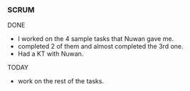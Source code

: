 ### SCRUM
DONE
- I worked on the 4 sample tasks that Nuwan gave me. 
- completed 2 of them and almost completed the 3rd one.
- Had a KT with Nuwan. 

TODAY
- work on the rest of the tasks.